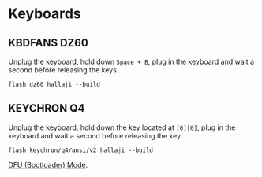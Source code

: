 # Keyboards

## KBDFANS DZ60

Unplug the keyboard, hold down `Space + B`, plug in the keyboard and wait a
second before releasing the keys.

```shell
flash dz60 hallaji --build
```

## KEYCHRON Q4

Unplug the keyboard, hold down the key located at `[0][0]`, plug in the keyboard
and wait a second before releasing the key.

```shell
flash keychron/q4/ansi/v2 hallaji --build
```

[DFU (Bootloader) Mode](https://docs.qmk.fm/#/newbs_flashing?id=put-your-keyboard-into-dfu-bootloader-mode).
